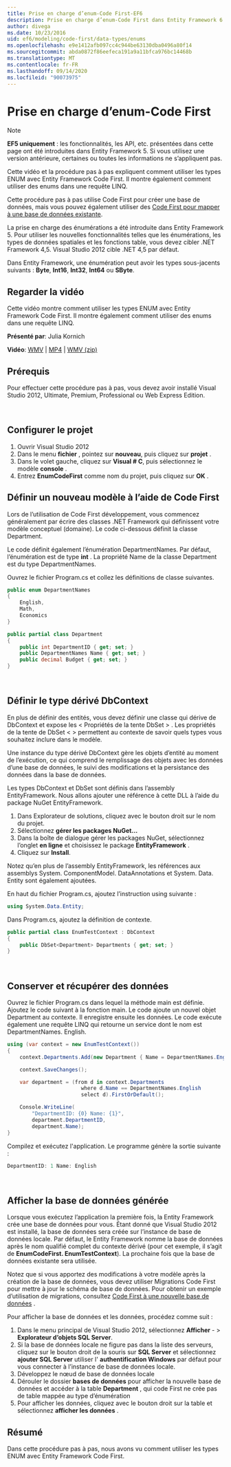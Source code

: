 ```yaml
---
title: Prise en charge d’enum-Code First-EF6
description: Prise en charge d’enum-Code First dans Entity Framework 6
author: divega
ms.date: 10/23/2016
uid: ef6/modeling/code-first/data-types/enums
ms.openlocfilehash: e9e1412afb097cc4c944be63130dba0496a80f14
ms.sourcegitcommit: abda0872f86eefeca191a9a11bfca976bc14468b
ms.translationtype: MT
ms.contentlocale: fr-FR
ms.lasthandoff: 09/14/2020
ms.locfileid: "90073975"
---
```

# <a name="enum-support---code-first"></a>Prise en charge d’enum-Code First
> [!NOTE]
> **EF5 uniquement** : les fonctionnalités, les API, etc. présentées dans cette page ont été introduites dans Entity Framework 5. Si vous utilisez une version antérieure, certaines ou toutes les informations ne s’appliquent pas.

Cette vidéo et la procédure pas à pas expliquent comment utiliser les types ENUM avec Entity Framework Code First. Il montre également comment utiliser des enums dans une requête LINQ.

Cette procédure pas à pas utilise Code First pour créer une base de données, mais vous pouvez également utiliser des [Code First pour mapper à une base de données existante](xref:ef6/modeling/code-first/workflows/existing-database).

La prise en charge des énumérations a été introduite dans Entity Framework 5. Pour utiliser les nouvelles fonctionnalités telles que les énumérations, les types de données spatiales et les fonctions table, vous devez cibler .NET Framework 4,5. Visual Studio 2012 cible .NET 4,5 par défaut.

Dans Entity Framework, une énumération peut avoir les types sous-jacents suivants : **Byte**, **Int16**, **Int32**, **Int64** ou **SByte**.

## <a name="watch-the-video"></a>Regarder la vidéo
Cette vidéo montre comment utiliser les types ENUM avec Entity Framework Code First. Il montre également comment utiliser des enums dans une requête LINQ.

**Présenté par**: Julia Kornich

**Vidéo**: [WMV](https://download.microsoft.com/download/A/5/8/A583DEE8-FD5C-47EE-A4E1-966DDF39D1DA/HDI-ITPro-MSDN-winvideo-enumwithcodefirst.wmv)  |  [MP4](https://download.microsoft.com/download/A/5/8/A583DEE8-FD5C-47EE-A4E1-966DDF39D1DA/HDI-ITPro-MSDN-mp4video-enumwithcodefirst.m4v)  |  [WMV (zip)](https://download.microsoft.com/download/A/5/8/A583DEE8-FD5C-47EE-A4E1-966DDF39D1DA/HDI-ITPro-MSDN-winvideo-enumwithcodefirst.zip)

## <a name="pre-requisites"></a>Prérequis

Pour effectuer cette procédure pas à pas, vous devez avoir installé Visual Studio 2012, Ultimate, Premium, Professional ou Web Express Edition.

 

## <a name="set-up-the-project"></a>Configurer le projet

1.  Ouvrir Visual Studio 2012
2.  Dans le menu **fichier** , pointez sur **nouveau**, puis cliquez sur **projet** .
3.  Dans le volet gauche, cliquez sur **Visual \# C**, puis sélectionnez le modèle **console** .
4.  Entrez **EnumCodeFirst** comme nom du projet, puis cliquez sur **OK** .

## <a name="define-a-new-model-using-code-first"></a>Définir un nouveau modèle à l’aide de Code First

Lors de l’utilisation de Code First développement, vous commencez généralement par écrire des classes .NET Framework qui définissent votre modèle conceptuel (domaine). Le code ci-dessous définit la classe Department.

Le code définit également l’énumération DepartmentNames. Par défaut, l’énumération est de type **int** . La propriété Name de la classe Department est du type DepartmentNames.

Ouvrez le fichier Program.cs et collez les définitions de classe suivantes.

``` csharp
public enum DepartmentNames
{
    English,
    Math,
    Economics
}     

public partial class Department
{
    public int DepartmentID { get; set; }
    public DepartmentNames Name { get; set; }
    public decimal Budget { get; set; }
}
```
 

## <a name="define-the-dbcontext-derived-type"></a>Définir le type dérivé DbContext

En plus de définir des entités, vous devez définir une classe qui dérive de DbContext et expose les &lt; Propriétés de la tente DbSet &gt; . Les propriétés de la tente de DbSet &lt; &gt; permettent au contexte de savoir quels types vous souhaitez inclure dans le modèle.

Une instance du type dérivé DbContext gère les objets d’entité au moment de l’exécution, ce qui comprend le remplissage des objets avec les données d’une base de données, le suivi des modifications et la persistance des données dans la base de données.

Les types DbContext et DbSet sont définis dans l’assembly EntityFramework. Nous allons ajouter une référence à cette DLL à l’aide du package NuGet EntityFramework.

1.  Dans Explorateur de solutions, cliquez avec le bouton droit sur le nom du projet.
2.  Sélectionnez **gérer les packages NuGet...**
3.  Dans la boîte de dialogue gérer les packages NuGet, sélectionnez l’onglet **en ligne** et choisissez le package **EntityFramework** .
4.  Cliquez sur **Install**.

Notez qu’en plus de l’assembly EntityFramework, les références aux assemblys System. ComponentModel. DataAnnotations et System. Data. Entity sont également ajoutées.

En haut du fichier Program.cs, ajoutez l’instruction using suivante :

``` csharp
using System.Data.Entity;
```

Dans Program.cs, ajoutez la définition de contexte. 

``` csharp
public partial class EnumTestContext : DbContext
{
    public DbSet<Department> Departments { get; set; }
}
```
 

## <a name="persist-and-retrieve-data"></a>Conserver et récupérer des données

Ouvrez le fichier Program.cs dans lequel la méthode main est définie. Ajoutez le code suivant à la fonction main. Le code ajoute un nouvel objet Department au contexte. Il enregistre ensuite les données. Le code exécute également une requête LINQ qui retourne un service dont le nom est DepartmentNames. English.

``` csharp
using (var context = new EnumTestContext())
{
    context.Departments.Add(new Department { Name = DepartmentNames.English });

    context.SaveChanges();

    var department = (from d in context.Departments
                        where d.Name == DepartmentNames.English
                        select d).FirstOrDefault();

    Console.WriteLine(
        "DepartmentID: {0} Name: {1}",
        department.DepartmentID,  
        department.Name);
}
```

Compilez et exécutez l'application. Le programme génère la sortie suivante :

``` csharp
DepartmentID: 1 Name: English
```
 

## <a name="view-the-generated-database"></a>Afficher la base de données générée

Lorsque vous exécutez l’application la première fois, la Entity Framework crée une base de données pour vous. Étant donné que Visual Studio 2012 est installé, la base de données sera créée sur l’instance de base de données locale. Par défaut, le Entity Framework nomme la base de données après le nom qualifié complet du contexte dérivé (pour cet exemple, il s’agit de **EnumCodeFirst. EnumTestContext**). La prochaine fois que la base de données existante sera utilisée.  

Notez que si vous apportez des modifications à votre modèle après la création de la base de données, vous devez utiliser Migrations Code First pour mettre à jour le schéma de base de données. Pour obtenir un exemple d’utilisation de migrations, consultez [Code First à une nouvelle base de données](xref:ef6/modeling/code-first/workflows/new-database) .

Pour afficher la base de données et les données, procédez comme suit :

1.  Dans le menu principal de Visual Studio 2012, sélectionnez **Afficher**  - &gt; **Explorateur d’objets SQL Server**.
2.  Si la base de données locale ne figure pas dans la liste des serveurs, cliquez sur le bouton droit de la souris sur **SQL Server** et sélectionnez **ajouter SQL Server** utiliser l' **authentification Windows** par défaut pour vous connecter à l’instance de base de données locale.
3.  Développez le nœud de base de données locale
4.  Dérouler le dossier **bases de données** pour afficher la nouvelle base de données et accéder à la table **Department** , qui code First ne crée pas de table mappée au type d’énumération
5.  Pour afficher les données, cliquez avec le bouton droit sur la table et sélectionnez **afficher les données** .

## <a name="summary"></a>Résumé

Dans cette procédure pas à pas, nous avons vu comment utiliser les types ENUM avec Entity Framework Code First. 
